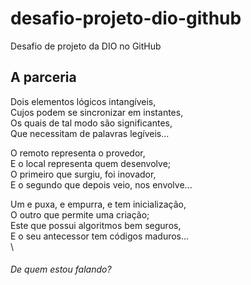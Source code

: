 # desafio-projeto-dio-github
Desafio de projeto da DIO no GitHub

## A parceria

Dois elementos lógicos intangíveis,
\
Cujos podem se sincronizar em instantes,
\
Os quais de tal modo são significantes,
\
Que necessitam de palavras legíveis...

O remoto representa o provedor,
\
E o local representa quem desenvolve;
\
O primeiro que surgiu, foi inovador,
\
E o segundo que depois veio, nos envolve...

Um e puxa, e empurra, e tem inicialização,
\
O outro que permite uma criação;
\
Este que possui algoritmos bem seguros,
\
E o seu antecessor tem códigos maduros...
\
\
 ###### *De quem estou falando?*
